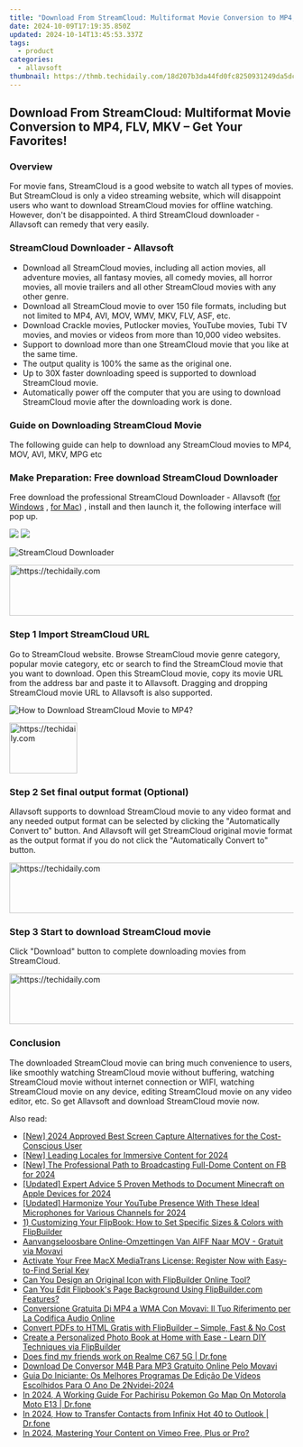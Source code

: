 ```yaml
---
title: "Download From StreamCloud: Multiformat Movie Conversion to MP4, FLV, MKV – Get Your Favorites!"
date: 2024-10-09T17:19:35.850Z
updated: 2024-10-14T13:45:53.337Z
tags:
  - product
categories:
  - allavsoft
thumbnail: https://thmb.techidaily.com/18d207b3da44fd0fc8250931249da5dc2af6883d5d5015fdec648150a4e32e74.jpg
---
```


## Download From StreamCloud: Multiformat Movie Conversion to MP4, FLV, MKV – Get Your Favorites!

### Overview

For movie fans, StreamCloud is a good website to watch all types of movies. But StreamCloud is only a video streaming website, which will disappoint users who want to download StreamCloud movies for offline watching. However, don't be disappointed. A third StreamCloud downloader - Allavsoft can remedy that very easily.

### StreamCloud Downloader - Allavsoft

* Download all StreamCloud movies, including all action movies, all adventure movies, all fantasy movies, all comedy movies, all horror movies, all movie trailers and all other StreamCloud movies with any other genre.
* Download all StreamCloud movie to over 150 file formats, including but not limited to MP4, AVI, MOV, WMV, MKV, FLV, ASF, etc.
* Download Crackle movies, Putlocker movies, YouTube movies, Tubi TV movies, and movies or videos from more than 10,000 video websites.
* Support to download more than one StreamCloud movie that you like at the same time.
* The output quality is 100% the same as the original one.
* Up to 30X faster downloading speed is supported to download StreamCloud movie.
* Automatically power off the computer that you are using to download StreamCloud movie after the downloading work is done.

### Guide on Downloading StreamCloud Movie

The following guide can help to download any StreamCloud movies to MP4, MOV, AVI, MKV, MPG etc

### Make Preparation: Free download StreamCloud Downloader

Free download the professional StreamCloud Downloader - Allavsoft ([for Windows](https://tools.techidaily.com/allavsoft/products/) , [for Mac](https://tools.techidaily.com/allavsoft/products/)) , install and then launch it, the following interface will pop up.

[![](https://www.allavsoft.com/how-to/../images/how-to/free-download-win.jpg)](https://tools.techidaily.com/allavsoft/products/) [![](https://www.allavsoft.com/how-to/../images/how-to/free-download-mac.jpg)](https://tools.techidaily.com/allavsoft/products/)

![StreamCloud Downloader](https://www.allavsoft.com/how-to/../images/allavsoft/screen-shot-600.jpg)

<!-- affiliate ads begin -->
<a href="https://imp.i357552.net/c/5597632/947746/11832" target="_top" id="947746">
  <img src="//a.impactradius-go.com/display-ad/11832-947746" border="0" alt="https://techidaily.com" width="728" height="90"/>
</a>
<img height="0" width="0" src="https://imp.i357552.net/i/5597632/947746/11832" style="position:absolute;visibility:hidden;" border="0" />
<!-- affiliate ads end -->

### Step 1 Import StreamCloud URL

Go to StreamCloud website. Browse StreamCloud movie genre category, popular movie category, etc or search to find the StreamCloud movie that you want to download. Open this StreamCloud movie, copy its movie URL from the address bar and paste it to Allavsoft. Dragging and dropping StreamCloud movie URL to Allavsoft is also supported.

![How to Download StreamCloud Movie to MP4?](https://www.allavsoft.com/how-to/../images/how-to/download-rtmp-video/download-rtmp-video.jpg)

<!-- affiliate ads begin -->
<a href="https://25home.pxf.io/c/5597632/2148636/16836" target="_top" id="2148636">
  <img src="//a.impactradius-go.com/display-ad/16836-2148636" border="0" alt="https://techidaily.com" width="120" height="90"/>
</a>
<img height="0" width="0" src="https://25home.pxf.io/i/5597632/2148636/16836" style="position:absolute;visibility:hidden;" border="0" />
<!-- affiliate ads end -->

### Step 2 Set final output format (Optional)

Allavsoft supports to download StreamCloud movie to any video format and any needed output format can be selected by clicking the "Automatically Convert to" button. And Allavsoft will get StreamCloud original movie format as the output format if you do not click the "Automatically Convert to" button.

<!-- affiliate ads begin -->
<a href="https://aligracehair.sjv.io/c/5597632/2047366/19272" target="_top" id="2047366">
  <img src="//a.impactradius-go.com/display-ad/19272-2047366" border="0" alt="https://techidaily.com" width="728" height="90"/>
</a>
<img height="0" width="0" src="https://aligracehair.sjv.io/i/5597632/2047366/19272" style="position:absolute;visibility:hidden;" border="0" />
<!-- affiliate ads end -->

### Step 3 Start to download StreamCloud movie

Click "Download" button to complete downloading movies from StreamCloud.

<!-- affiliate ads begin -->
<a href="https://ephamedtechinc.pxf.io/c/5597632/2130529/26400" target="_top" id="2130529">
  <img src="//a.impactradius-go.com/display-ad/26400-2130529" border="0" alt="https://techidaily.com" width="728" height="90"/>
</a>
<img height="0" width="0" src="https://ephamedtechinc.pxf.io/i/5597632/2130529/26400" style="position:absolute;visibility:hidden;" border="0" />
<!-- affiliate ads end -->

### Conclusion

The downloaded StreamCloud movie can bring much convenience to users, like smoothly watching StreamCloud movie without buffering, watching StreamCloud movie without internet connection or WIFI, watching StreamCloud movie on any device, editing StreamCloud movie on any video editor, etc. So get Allavsoft and download StreamCloud movie now.

<ins class="adsbygoogle"
     style="display:block"
     data-ad-format="autorelaxed"
     data-ad-client="ca-pub-7571918770474297"
     data-ad-slot="1223367746"></ins>

<ins class="adsbygoogle"
     style="display:block"
     data-ad-client="ca-pub-7571918770474297"
     data-ad-slot="8358498916"
     data-ad-format="auto"
     data-full-width-responsive="true"></ins>

<span class="atpl-alsoreadstyle">Also read:</span>
<div><ul>
<li><a href="https://screen-video-capture.techidaily.com/new-2024-approved-best-screen-capture-alternatives-for-the-cost-conscious-user/"><u>[New] 2024 Approved Best Screen Capture Alternatives for the Cost-Conscious User</u></a></li>
<li><a href="https://article-posts.techidaily.com/new-leading-locales-for-immersive-content-for-2024/"><u>[New] Leading Locales for Immersive Content for 2024</u></a></li>
<li><a href="https://facebook-video-content.techidaily.com/new-the-professional-path-to-broadcasting-full-dome-content-on-fb-for-2024/"><u>[New] The Professional Path to Broadcasting Full-Dome Content on FB for 2024</u></a></li>
<li><a href="https://digital-screen-recording.techidaily.com/updated-expert-advice-5-proven-methods-to-document-minecraft-on-apple-devices-for-2024/"><u>[Updated] Expert Advice 5 Proven Methods to Document Minecraft on Apple Devices for 2024</u></a></li>
<li><a href="https://eaxpv-info.techidaily.com/updated-harmonize-your-youtube-presence-with-these-ideal-microphones-for-various-channels-for-2024/"><u>[Updated] Harmonize Your YouTube Presence With These Ideal Microphones for Various Channels for 2024</u></a></li>
<li><a href="https://win-cheats.techidaily.com/1-customizing-your-flipbook-how-to-set-specific-sizes-and-colors-with-flipbuilder/"><u>1) Customizing Your FlipBook: How to Set Specific Sizes & Colors with FlipBuilder</u></a></li>
<li><a href="https://win-cheats.techidaily.com/aanvangseloosbare-online-omzettingen-van-aiff-naar-mov-gratuit-via-movavi/"><u>Aanvangseloosbare Online-Omzettingen Van AIFF Naar MOV - Gratuit via Movavi</u></a></li>
<li><a href="https://some-guidance.techidaily.com/activate-your-free-macx-mediatrans-license-register-now-with-easy-to-find-serial-key/"><u>Activate Your Free MacX MediaTrans License: Register Now with Easy-to-Find Serial Key</u></a></li>
<li><a href="https://win-cheats.techidaily.com/can-you-design-an-original-icon-with-flipbuilder-online-tool/"><u>Can You Design an Original Icon with FlipBuilder Online Tool?</u></a></li>
<li><a href="https://win-cheats.techidaily.com/can-you-edit-flipbooks-page-background-using-flipbuildercom-features/"><u>Can You Edit Flipbook's Page Background Using FlipBuilder.com Features?</u></a></li>
<li><a href="https://win-cheats.techidaily.com/conversione-gratuita-di-mp4-a-wma-con-movavi-il-tuo-riferimento-per-la-codifica-audio-online/"><u>Conversione Gratuita Di MP4 a WMA Con Movavi: Il Tuo Riferimento per La Codifica Audio Online</u></a></li>
<li><a href="https://win-cheats.techidaily.com/convert-pdfs-to-html-gratis-with-flipbuilder-simple-fast-and-no-cost/"><u>Convert PDFs to HTML Gratis with FlipBuilder – Simple, Fast & No Cost</u></a></li>
<li><a href="https://win-cheats.techidaily.com/create-a-personalized-photo-book-at-home-with-ease-learn-diy-techniques-via-flipbuilder/"><u>Create a Personalized Photo Book at Home with Ease - Learn DIY Techniques via FlipBuilder</u></a></li>
<li><a href="https://location-social.techidaily.com/does-find-my-friends-work-on-realme-c67-5g-drfone-by-drfone-virtual-android/"><u>Does find my friends work on Realme C67 5G | Dr.fone</u></a></li>
<li><a href="https://win-cheats.techidaily.com/download-de-conversor-m4b-para-mp3-gratuito-online-pelo-movavi/"><u>Download De Conversor M4B Para MP3 Gratuito Online Pelo Movavi</u></a></li>
<li><a href="https://win-cheats.techidaily.com/guia-do-iniciante-os-melhores-programas-de-edicao-de-videos-escolhidos-para-o-ano-de-2nvidei-2024/"><u>Guia Do Iniciante: Os Melhores Programas De Edição De Vídeos Escolhidos Para O Ano De 2Nvidei-2024</u></a></li>
<li><a href="https://android-pokemon-go.techidaily.com/in-2024-a-working-guide-for-pachirisu-pokemon-go-map-on-motorola-moto-e13-drfone-by-drfone-virtual-android/"><u>In 2024, A Working Guide For Pachirisu Pokemon Go Map On Motorola Moto E13 | Dr.fone</u></a></li>
<li><a href="https://android-transfer.techidaily.com/in-2024-how-to-transfer-contacts-from-infinix-hot-40-to-outlook-drfone-by-drfone-transfer-from-android-transfer-from-android/"><u>In 2024, How to Transfer Contacts from Infinix Hot 40 to Outlook | Dr.fone</u></a></li>
<li><a href="https://vimeo-videos.techidaily.com/in-2024-mastering-your-content-on-vimeo-free-plus-or-pro/"><u>In 2024, Mastering Your Content on Vimeo Free, Plus or Pro?</u></a></li>
</ul></div>

